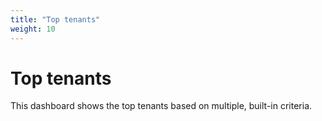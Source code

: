 ```yaml
---
title: "Top tenants"
weight: 10
---
```


# Top tenants

This dashboard shows the top tenants based on multiple, built-in criteria.
